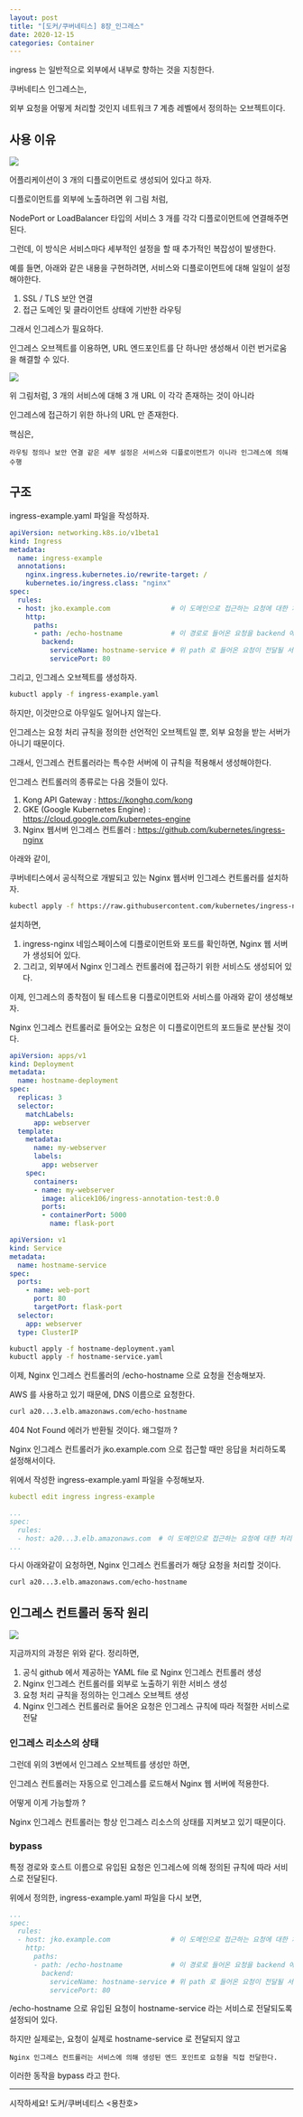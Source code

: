 ```yaml
---
layout: post
title: "[도커/쿠버네티스] 8장_인그레스"
date: 2020-12-15
categories: Container
---
```


ingress 는 일반적으로 외부에서 내부로 향하는 것을 지칭한다.

쿠버네티스 인그레스는,

외부 요청을 어떻게 처리할 것인지 네트워크 7 계층 레벨에서 정의하는 오브젝트이다.

## 사용 이유

![](/image/deployment-service.png)

어플리케이션이 3 개의 디플로이먼트로 생성되어 있다고 하자.

디플로이먼트를 외부에 노출하려면 위 그림 처럼, 

NodePort or LoadBalancer 타입의 서비스 3 개를 각각 디플로이먼트에 연결해주면 된다.

그런데, 이 방식은 서비스마다 세부적인 설정을 할 때 추가적인 복잡성이 발생한다.

예를 들면, 아래와 같은 내용을 구현하려면, 서비스와 디플로이먼트에 대해 일일이 설정해야한다.

1. SSL / TLS 보안 연결
2. 접근 도메인 및 클라이언트 상태에 기반한 라우팅

그래서 인그레스가 필요하다. 

인그레스 오브젝트를 이용하면, URL 엔드포인트를 단 하나만 생성해서 이런 번거로움을 해결할 수 있다.

![](/image/deployment-service-ingress.png)

위 그림처럼, 3 개의 서비스에 대해 3 개 URL 이 각각 존재하는 것이 아니라

인그레스에 접근하기 위한 하나의 URL 만 존재한다. 

핵심은, 

`라우팅 정의나 보안 연결 같은 세부 설정은 서비스와 디플로이먼트가 이니라 인그레스에 의해 수행`

## 구조

ingress-example.yaml 파일을 작성하자.

```yaml
apiVersion: networking.k8s.io/v1beta1
kind: Ingress
metadata:
  name: ingress-example
  annotations:
    nginx.ingress.kubernetes.io/rewrite-target: /
    kubernetes.io/ingress.class: "nginx"
spec:
  rules:
  - host: jko.example.com               # 이 도메인으로 접근하는 요청에 대한 처리 규칙 정의
    http:
      paths:
      - path: /echo-hostname            # 이 경로로 들어온 요청을 backend 에 정의한 서비스로 전달
        backend:
          serviceName: hostname-service # 위 path 로 들어온 요청이 전달될 서비스의 이름
          servicePort: 80
```

그리고, 인그레스 오브젝트를 생성하자.

```bash
kubuctl apply -f ingress-example.yaml
```

하지만, 이것만으로 아무일도 일어나지 않는다.

인그레스는 요청 처리 규칙을 정의한 선언적인 오브젝트일 뿐, 외부 요청을 받는 서버가 아니기 때문이다.

그래서, 인그레스 컨트롤러라는 특수한 서버에 이 규칙을 적용해서 생성해야한다.

인그레스 컨트롤러의 종류로는 다음 것들이 있다.

1. Kong API Gateway : https://konghq.com/kong
2. GKE (Google Kubernetes Engine) : https://cloud.google.com/kubernetes-engine
3. Nginx 웹서버 인그레스 컨트롤러 : https://github.com/kubernetes/ingress-nginx

아래와 같이, 

쿠버네티스에서 공식적으로 개발되고 있는 Nginx 웹서버 인그레스 컨트롤러를 설치하자.

```bash
kubectl apply -f https://raw.githubusercontent.com/kubernetes/ingress-nginx/controller-v0.41.2/deploy/static/provider/aws/deploy.yaml
```

설치하면,

1. ingress-nginx 네임스페이스에 디플로이먼트와 포드를 확인하면, Nginx 웹 서버가 생성되어 있다.
2. 그리고, 외부에서 Nginx 인그레스 컨트롤러에 접근하기 위한 서비스도 생성되어 있다. 

이제, 인그레스의 종착점이 될 테스트용 디플로이먼트와 서비스를 아래와 같이 생성해보자.

Nginx 인그레스 컨트롤러로 들어오는 요청은 이 디플로이먼트의 포드들로 분산될 것이다.

```yaml
apiVersion: apps/v1
kind: Deployment
metadata:
  name: hostname-deployment
spec:
  replicas: 3
  selector:
    matchLabels:
      app: webserver
  template:
    metadata:
      name: my-webserver
      labels:
        app: webserver
    spec:
      containers:
      - name: my-webserver
        image: alicek106/ingress-annotation-test:0.0
        ports:
        - containerPort: 5000
          name: flask-port
```

```yaml
apiVersion: v1
kind: Service
metadata:
  name: hostname-service
spec:
  ports:
    - name: web-port
      port: 80
      targetPort: flask-port
  selector:
    app: webserver
  type: ClusterIP
```

```bash
kubuctl apply -f hostname-deployment.yaml
kubuctl apply -f hostname-service.yaml
```

이제, Nginx 인그레스 컨트롤러의 /echo-hostname 으로 요청을 전송해보자.

AWS 를 사용하고 있기 때문에, DNS 이름으로 요청한다.

```bash
curl a20...3.elb.amazonaws.com/echo-hostname
```

404 Not Found 에러가 반환될 것이다. 왜그럴까 ?

Nginx 인그레스 컨트롤러가 jko.example.com 으로 접근할 때만 응답을 처리하도록 설정해서이다.

위에서 작성한 ingress-example.yaml 파일을 수정해보자.

```yaml
kubectl edit ingress ingress-example

...
spec:
  rules:
  - host: a20...3.elb.amazonaws.com  # 이 도메인으로 접근하는 요청에 대한 처리 규칙 정의
...
```

다시 아래와같이 요청하면, Nginx 인그레스 컨트롤러가 해당 요청을 처리할 것이다.

```bash
curl a20...3.elb.amazonaws.com/echo-hostname
```

## 인그레스 컨트롤러 동작 원리

![](/image/ingress-controller-all.png)

지금까지의 과정은 위와 같다. 정리하면,

1. 공식 github 에서 제공하는 YAML file 로 Nginx 인그레스 컨트롤러 생성
2. Nginx 인그레스 컨트롤러를 외부로 노출하기 위한 서비스 생성
3. 요청 처리 규칙을 정의하는 인그레스 오브젝트 생성
4. Nginx 인그레스 컨트롤러로 들어온 요청은 인그레스 규칙에 따라 적절한 서비스로 전달

### 인그레스 리소스의 상태

그런데 위의 3번에서 인그레스 오브젝트를 생성만 하면, 

인그레스 컨트롤러는 자동으로 인그레스를 로드해서 Nginx 웹 서버에 적용한다.

어떻게 이게 가능할까 ?

Nginx 인그레스 컨트롤러는 항상 인그레스 리소스의 상태를 지켜보고 있기 때문이다.

### bypass

특정 경로와 호스트 이름으로 유입된 요청은 인그레스에 의해 정의된 규칙에 따라 서비스로 전달된다.

위에서 정의한, ingress-example.yaml 파일을 다시 보면,

```yaml
...
spec:
  rules:
  - host: jko.example.com               # 이 도메인으로 접근하는 요청에 대한 처리 규칙 정의
    http:
      paths:
      - path: /echo-hostname            # 이 경로로 들어온 요청을 backend 에 정의한 서비스로 전달
        backend:
          serviceName: hostname-service # 위 path 로 들어온 요청이 전달될 서비스의 이름
          servicePort: 80
```

/echo-hostname  으로 유입된 요청이 hostname-service 라는 서비스로 전달되도록 설정되어 있다.

하지만 실제로는, 요청이 실제로 hostname-service 로 전달되지 않고

`Nginx 인그레스 컨트롤러는 서비스에 의해 생성된 엔드 포인트로 요청을 직접 전달한다.`

이러한 동작을 bypass 라고 한다.

---

시작하세요! 도커/쿠버네티스 <용찬호>
